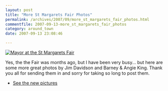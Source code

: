 ```yaml
---
layout: post
title: "More St Margarets Fair Photos"
permalink: /archives/2007/09/more_st_margarets_fair_photos.html
commentfile: 2007-09-13-more_st_margarets_fair_photos
category: around_town
date: 2007-09-13 23:08:46

---
```


<a href="http://picasaweb.google.com/StMargaretsCommunityWebsite/2007StMargaretsFair"><img src="/assets/images/2007/2007StMargaretsFair.jpg" class="photo right" alt="Mayor at the St Margarets Fair" /></a>

Yes, the the Fair was months ago, but I have been very busy... but here are some more great photos by Jim Davidson and Barney & Angie King. Thank you all for sending them in and sorry for taking so long to post them.

-   [See the new pictures](http://picasaweb.google.com/StMargaretsCommunityWebsite/2007StMargaretsFair)
